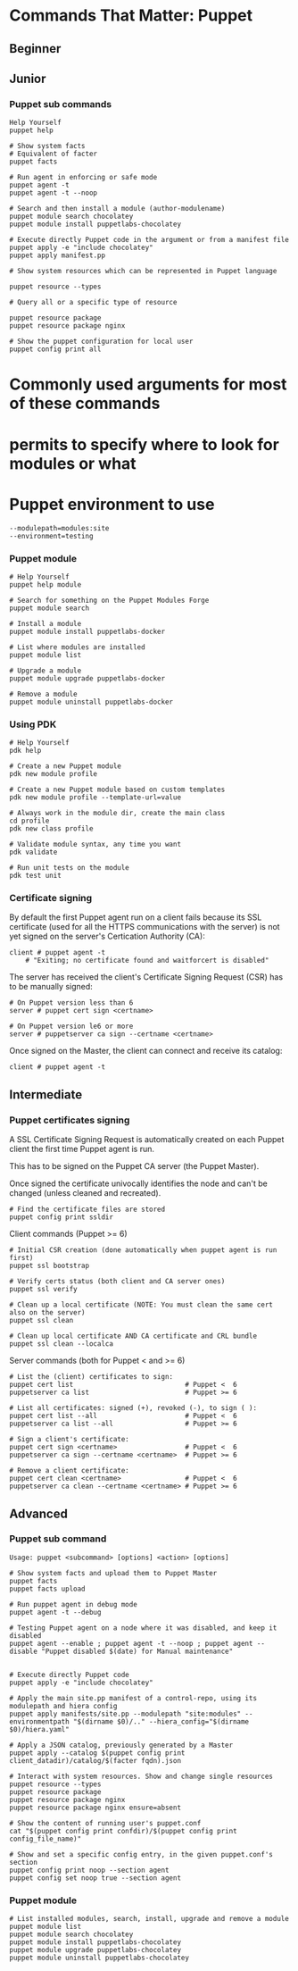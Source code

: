 # Commands That Matter: Puppet

## Beginner 


## Junior

### Puppet sub commands

    Help Yourself
    puppet help

    # Show system facts
    # Equivalent of facter
    puppet facts
        
    # Run agent in enforcing or safe mode
    puppet agent -t
    puppet agent -t --noop
        
    # Search and then install a module (author-modulename)
    puppet module search chocolatey
    puppet module install puppetlabs-chocolatey
        
    # Execute directly Puppet code in the argument or from a manifest file
    puppet apply -e "include chocolatey"
    puppet apply manifest.pp

    # Show system resources which can be represented in Puppet language

    puppet resource --types

    # Query all or a specific type of resource
    
    puppet resource package
    puppet resource package nginx

    # Show the puppet configuration for local user
    puppet config print all

# Commonly used arguments for most of these commands
# permits to specify where to look for modules or what
# Puppet environment to use

    --modulepath=modules:site
    --environment=testing




### Puppet module

    # Help Yourself
    puppet help module

    # Search for something on the Puppet Modules Forge
    puppet module search 

    # Install a module
    puppet module install puppetlabs-docker

    # List where modules are installed
    puppet module list

    # Upgrade a module
    puppet module upgrade puppetlabs-docker

    # Remove a module
    puppet module uninstall puppetlabs-docker 


### Using PDK

    # Help Yourself
    pdk help

    # Create a new Puppet module
    pdk new module profile

    # Create a new Puppet module based on custom templates
    pdk new module profile --template-url=value

    # Always work in the module dir, create the main class
    cd profile
    pdk new class profile

    # Validate module syntax, any time you want
    pdk validate

    # Run unit tests on the module
    pdk test unit 


### Certificate signing

By default the first Puppet agent run on a client fails because its SSL certificate (used for all the HTTPS communications with the server) is not yet signed on the server's Certication Authority (CA):

    client # puppet agent -t
        # "Exiting; no certificate found and waitforcert is disabled"

The server has received the client's Certificate Signing Request (CSR) has to be manually signed:

    # On Puppet version less than 6
    server # puppet cert sign <certname>  
     
    # On Puppet version le6 or more
    server # puppetserver ca sign --certname <certname> 
    
Once signed on the Master, the client can connect and receive its catalog:

    client # puppet agent -t


## Intermediate

### Puppet certificates signing

A SSL Certificate Signing Request is automatically created on each Puppet client the first time Puppet agent is run.

This has to be signed on the Puppet CA server (the Puppet Master).

Once signed the certificate univocally identifies the node and can't be changed (unless cleaned and recreated).

    # Find the certificate files are stored
    puppet config print ssldir

Client commands (Puppet >= 6)

    # Initial CSR creation (done automatically when puppet agent is run first)
    puppet ssl bootstrap

    # Verify certs status (both client and CA server ones)
    puppet ssl verify

    # Clean up a local certificate (NOTE: You must clean the same cert also on the server)
    puppet ssl clean

    # Clean up local certificate AND CA certificate and CRL bundle
    puppet ssl clean --localca

Server commands (both for Puppet < and >= 6)

    # List the (client) certificates to sign:
    puppet cert list                            # Puppet <  6
    puppetserver ca list                        # Puppet >= 6

    # List all certificates: signed (+), revoked (-), to sign ( ):
    puppet cert list --all                      # Puppet <  6
    puppetserver ca list --all                  # Puppet >= 6

    # Sign a client's certificate:
    puppet cert sign <certname>                 # Puppet <  6
    puppetserver ca sign --certname <certname>  # Puppet >= 6

    # Remove a client certificate:
    puppet cert clean <certname>                # Puppet <  6
    puppetserver ca clean --certname <certname> # Puppet >= 6


## Advanced

### Puppet sub command

    Usage: puppet <subcommand> [options] <action> [options]

    # Show system facts and upload them to Puppet Master
    puppet facts
    puppet facts upload

    # Run puppet agent in debug mode
    puppet agent -t --debug

    # Testing Puppet agent on a node where it was disabled, and keep it disabled
    puppet agent --enable ; puppet agent -t --noop ; puppet agent --disable "Puppet disabled $(date) for Manual maintenance"
        
       
    # Execute directly Puppet code 
    puppet apply -e "include chocolatey"

    # Apply the main site.pp manifest of a control-repo, using its modulepath and hiera config
    puppet apply manifests/site.pp --modulepath "site:modules" --environmentpath "$(dirname $0)/.." --hiera_config="$(dirname $0)/hiera.yaml"

    # Apply a JSON catalog, previously generated by a Master
    puppet apply --catalog $(puppet config print client_datadir)/catalog/$(facter fqdn).json
    
    # Interact with system resources. Show and change single resources
    puppet resource --types
    puppet resource package
    puppet resource package nginx
    puppet resource package nginx ensure=absent

    # Show the content of running user's puppet.conf
    cat "$(puppet config print confdir)/$(puppet config print config_file_name)"

    # Show and set a specific config entry, in the given puppet.conf's section
    puppet config print noop --section agent
    puppet config set noop true --section agent




### Puppet module

    # List installed modules, search, install, upgrade and remove a module
    puppet module list
    puppet module search chocolatey
    puppet module install puppetlabs-chocolatey
    puppet module upgrade puppetlabs-chocolatey
    puppet module uninstall puppetlabs-chocolatey
